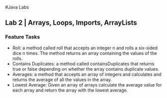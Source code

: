 #Java Labs
## Lab 2 | Arrays, Loops, Imports, ArrayLists
### Feature Tasks
- Roll: a method called roll that accepts an integer n and rolls a six-sided dice n times. The method returns an array containing the values of the rolls.
- Contains Duplicates: a method called containsDuplicates that returns true or false depending on whether the array contains duplicate values.
- Averages: a method that accepts an array of integers and calculates and returns the average of all the values in the array.
- Lowest Average: Given an array of arrays calculate the average value for each array and return the array with the lowest average.

